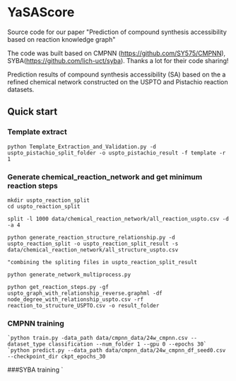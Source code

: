 # YaSAScore
Source code for our  paper "Prediction of compound synthesis accessibility based on reaction knowledge graph"

The code was built based on CMPNN (https://github.com/SY575/CMPNN), SYBA(https://github.com/lich-uct/syba). Thanks a lot for their code sharing!

Prediction results of compound synthesis accessibility (SA) based on the a refined chemical network constructed on the USPTO and Pistachio reaction datasets. 

## Quick start

### Template extract
    python Template_Extraction_and_Validation.py -d uspto_pistachio_split_folder -o uspto_pistachio_result -f template -r 1


### Generate chemical_reaction_network and get minimum reaction steps
    mkdir uspto_reaction_split
    cd uspto_reaction_split

    split -l 1000 data/chemical_reaction_network/all_reaction_uspto.csv -d -a 4

    python generate_reaction_structure_relationship.py -d uspto_reaction_split -o uspto_reaction_split_result -s data/chemical_reaction_network/all_structure_uspto.csv

    "combining the spliting files in uspto_reaction_split_result

    python generate_network_multiprocess.py
    
    python get_reaction_steps.py -gf uspto_graph_with_relationship_reverse.graphml -df node_degree_with_relationship_uspto.csv -rf reaction_to_structure_USPTO.csv -o result_folder

### CMPNN training
    `python train.py -data_path data/cmpnn_data/24w_cmpnn.csv --dataset_type classification --num_folder 1 --gpu 0 --epochs 30`
    `python predict.py --data_path data/cmpnn_data/24w_cmpnn_df_seed0.csv --checkpoint_dir ckpt_epochs_30

###SYBA training
    `



   